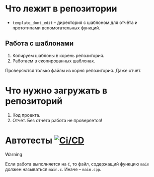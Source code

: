 # Что лежит в репозитории

* `template_dont_edit` – директория с шаблоном для отчёта и прототипами вспомогательных функций.

## Работа с шаблонами

1. Копируем шаблоны в корень репозитория.
2. Работаем в скопированных шаблонах.

Проверяются только файлы из корня репозитория. Даже отчёт.

# Что нужно загружать в репозиторий

1. Код проекта.
2. Отчёт. Без отчёта работа не проверяется!

# Автотесты [![Ci/CD](../../actions/workflows/ci.yaml/badge.svg?branch=main&event=workflow_dispatch)](../../actions/workflows/ci.yaml)

> [!WARNING]
> Если работа выполняется на `C`, то файл, содержащий функцию `main` должен называться `main.c`. Иначе – `main.cpp`.

